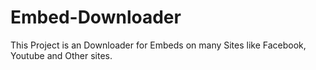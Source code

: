 # Embed-Downloader
This Project is an Downloader for Embeds on many Sites like Facebook, Youtube and Other sites.
